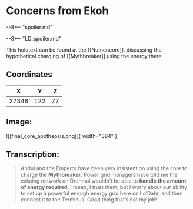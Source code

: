 # Concerns from Ekoh

--8<-- "spoiler.md"

--8<-- "LD_spoiler.md"

This holotext can be found at the [[Numencore]], discussing the hypothetical charging of [[Mythbreaker]] using the energy there.

## Coordinates
| **X** | **Y** | **Z** |
| :---: | :---: | :---: |
| 27346 |  122  | 77 |

## Image:

![[final_core_apotheosis.png]]{ width="384" }

## Transcription:
> Ahdul and the Emperor have been very insistent on using the core to charge the **Mythbreaker**. Power grid managers have told me the existing network on Drehmal wouldn’t be able to **handle the amount of energy required**. I mean, I trust them, but I worry about our ability to set up a powerful enough energy grid here on Lo’Dahr, and then connect it to the Terminus. Good thing that’s not my job!
